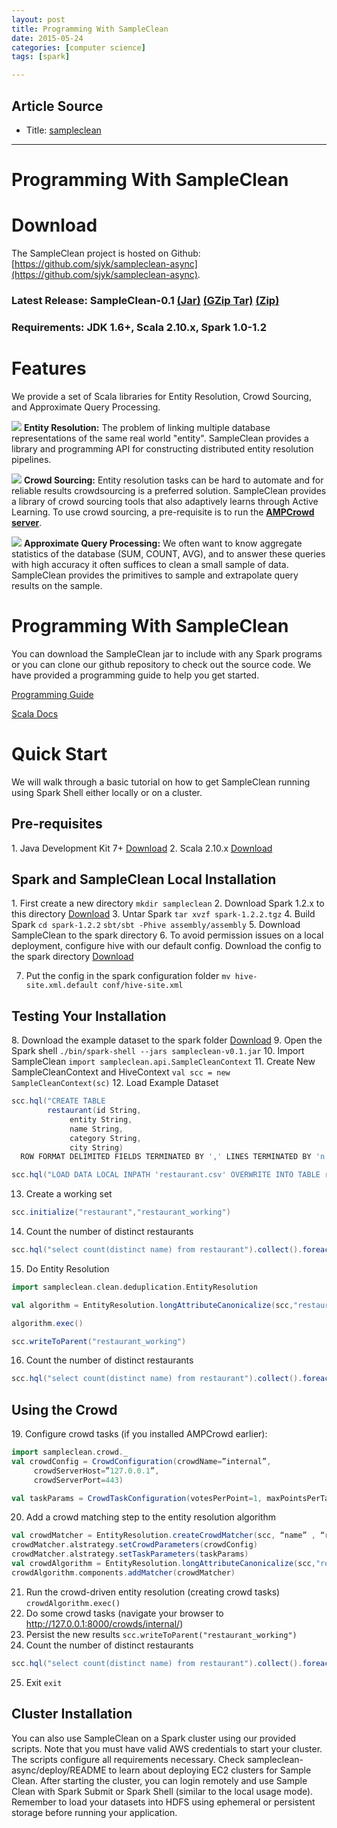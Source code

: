 ```yaml
---
layout: post
title: Programming With SampleClean
date: 2015-05-24
categories: [computer science]
tags: [spark]

---
```



## Article Source

* Title: [sampleclean](http://sampleclean.org)

---

# Programming With SampleClean

Download
========

The SampleClean project is hosted on Github:
[https://github.com/sjyk/sampleclean-async](https://github.com/sjyk/sampleclean-async).

### Latest Release: SampleClean-0.1 [(Jar)](https://github.com/sjyk/sampleclean-async/releases/download/v0.1/sampleclean-v0.1.jar) [(GZip Tar)](https://github.com/sjyk/sampleclean-async/archive/v0.1.tar.gz) [(Zip)](https://github.com/sjyk/sampleclean-async/archive/v0.1.zip)

### Requirements: JDK 1.6+, Scala 2.10.x, Spark 1.0-1.2

Features
========

We provide a set of Scala libraries for Entity Resolution, Crowd
Sourcing, and Approximate Query Processing.

![](http://sampleclean.org/figures/er.png)
**Entity Resolution:** The problem of linking multiple database
representations of the same real world "entity". SampleClean provides a
library and programming API for constructing distributed entity
resolution pipelines.

![](http://sampleclean.org/figures/cs.png)
**Crowd Sourcing:** Entity resolution tasks can be hard to automate and
for reliable results crowdsourcing is a preferred solution. SampleClean
provides a library of crowd sourcing tools that also adaptively learns
through Active Learning. To use crowd sourcing, a pre-requisite is to
run the **[AMPCrowd server](https://amplab.github.io/ampcrowd/)**.

![](http://sampleclean.org/figures/aqp.png)
**Approximate Query Processing:** We often want to know aggregate
statistics of the database (SUM, COUNT, AVG), and to answer these
queries with high accuracy it often suffices to clean a small sample of
data. SampleClean provides the primitives to sample and extrapolate
query results on the sample. 

Programming With SampleClean
============================

You can download the SampleClean jar to include with any Spark programs
or you can clone our github repository to check out the source code. We
have provided a programming guide to help you get started.

[Programming Guide](http://sampleclean.org/guide/)

[Scala Docs](http://sampleclean.org/api/#sampleclean.package)

Quick Start
===========

We will walk through a basic tutorial on how to get SampleClean running
using Spark Shell either locally or on a cluster.

Pre-requisites
--------------

​1. Java Development Kit 7+
[Download](http://www.oracle.com/technetwork/java/javase/downloads/jdk8-downloads-2133151.html)
 2. Scala 2.10.x
[Download](http://www.scala-lang.org/download/2.10.5.html)

Spark and SampleClean Local Installation
----------------------------------------

​1. First create a new directory `mkdir sampleclean`
 2. Download Spark 1.2.x to this directory
[Download](http://www.webhostingjams.com/mirror/apache/spark/spark-1.2.2/spark-1.2.2.tgz)
 3. Untar Spark `tar xvzf spark-1.2.2.tgz`
 4. Build Spark
 `cd spark-1.2.2`
 `sbt/sbt -Phive assembly/assembly`
 5. Download SampleClean to the spark directory
 6. To avoid permission issues on a local deployment, configure hive
with our default config. Download the config to the spark directory
[Download](https://raw.githubusercontent.com/sjyk/sampleclean-async/master/deploy/hive-site.xml.default)

 7. Put the config in the spark configuration folder
`mv hive-site.xml.default conf/hive-site.xml`

Testing Your Installation
-------------------------

​8. Download the example dataset to the spark folder
[Download](https://raw.githubusercontent.com/sjyk/sampleclean-async/master/src/main/resources/restaurant.csv)
 9. Open the Spark shell `./bin/spark-shell --jars sampleclean-v0.1.jar`
10. Import SampleClean `import sampleclean.api.SampleCleanContext` 11.
Create New SampleCleanContext and HiveContext
`val scc = new SampleCleanContext(sc)` 12. Load Example Dataset

```scala
scc.hql("CREATE TABLE 
        restaurant(id String, 
             entity String,
             name String,
             category String,
             city String) 
  ROW FORMAT DELIMITED FIELDS TERMINATED BY ',' LINES TERMINATED BY 'n'")

scc.hql("LOAD DATA LOCAL INPATH 'restaurant.csv' OVERWRITE INTO TABLE restaurant")
```


 13. Create a working set

```scala
scc.initialize("restaurant","restaurant_working")
```


 14. Count the number of distinct restaurants

```scala
scc.hql("select count(distinct name) from restaurant").collect().foreach(println)
```


 15. Do Entity Resolution

```scala
import sampleclean.clean.deduplication.EntityResolution

val algorithm = EntityResolution.longAttributeCanonicalize(scc,"restaurant_working","name",0.7)

algorithm.exec()

scc.writeToParent("restaurant_working")
```


 16. Count the number of distinct restaurants

```scala
scc.hql("select count(distinct name) from restaurant").collect().foreach(println)
```



Using the Crowd
---------------

​19. Configure crowd tasks (if you installed AMPCrowd earlier):

```scala
import sampleclean.crowd._
val crowdConfig = CrowdConfiguration(crowdName=”internal”, 
     crowdServerHost=”127.0.0.1”, 
     crowdServerPort=443)

val taskParams = CrowdTaskConfiguration(votesPerPoint=1, maxPointsPerTask=10)
```


 20. Add a crowd matching step to the entity resolution algorithm

```scala
val crowdMatcher = EntityResolution.createCrowdMatcher(scc, “name” , “restaurant_working”)
crowdMatcher.alstrategy.setCrowdParameters(crowdConfig)
crowdMatcher.alstrategy.setTaskParameters(taskParams)
val crowdAlgorithm = EntityResolution.longAttributeCanonicalize(scc,"restaurant_working","name",0.6)
crowdAlgorithm.components.addMatcher(crowdMatcher) 
```


 21. Run the crowd-driven entity resolution (creating crowd tasks)
`crowdAlgorithm.exec()`
 22. Do some crowd tasks (navigate your browser to
http://127.0.0.1:8000/crowds/internal/) 
 23. Persist the new results `scc.writeToParent("restaurant_working")`
 24. Count the number of distinct restaurants

```scala
scc.hql("select count(distinct name) from restaurant").collect().foreach(println)
```


 25. Exit `exit`

Cluster Installation
--------------------

You can also use SampleClean on a Spark cluster using our provided
scripts. Note that you must have valid AWS credentials to start your
cluster. The scripts configure all requirements necessary. Check
sampleclean-async/deploy/README to learn about deploying EC2 clusters
for Sample Clean. After starting the cluster, you can login remotely and
use Sample Clean with Spark Submit or Spark Shell (similar to the local
usage mode). Remember to load your datasets into HDFS using ephemeral or
persistent storage before running your application.



